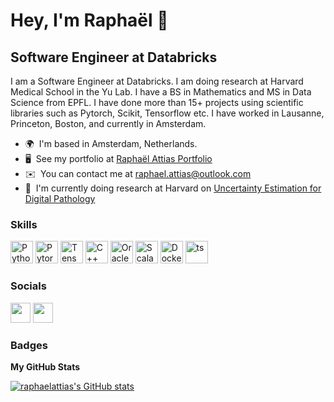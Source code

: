 Hey, I'm Raphaël 👋 
===============================

Software Engineer at Databricks
-----------------------------------------------------

I am a Software Engineer at Databricks. I am doing research at Harvard Medical School in the Yu Lab. I have a BS in Mathematics and MS in Data Science from EPFL. I have done more than 15+ projects using scientific libraries such as Pytorch, Scikit, Tensorflow etc. I have worked in Lausanne, Princeton, Boston, and currently in Amsterdam. 

* 🌍  I'm based in Amsterdam, Netherlands. 
* 🖥️  See my portfolio at [Raphaël Attias Portfolio](http://raphaelattias.com)
* ✉️  You can contact me at [raphael.attias@outlook.com](mailto:raphael.attias@outlook.com)
* 🚀  I'm currently doing research at Harvard on [Uncertainty Estimation for Digital Pathology](https://raphaelattias.com/posts/2023/03/harvard)

### Skills

<p align="left">
<a href="https://www.python.org/" target="_blank" rel="noreferrer"><img src="https://raw.githubusercontent.com/danielcranney/readme-generator/main/public/icons/skills/python-colored.svg" width="36" height="36" alt="Python" /></a>
   <a href="https://www.pytorch.org/" target="_blank" rel="noreferrer"><img src="https://upload.wikimedia.org/wikipedia/commons/thumb/1/10/PyTorch_logo_icon.svg/512px-PyTorch_logo_icon.svg.png" width="36" height="36" alt="Pytorch" /></a>
    <a href="https://www.tensorflow.org/" target="_blank" rel="noreferrer"><img src="https://seeklogo.com/images/T/tensorflow-logo-02FCED4F98-seeklogo.com.png" width="36" height="36" alt="Tensorflow" /></a>
<a href="https://docs.microsoft.com/en-us/cpp/?view=msvc-170" target="_blank" rel="noreferrer"><img src="https://raw.githubusercontent.com/danielcranney/readme-generator/main/public/icons/skills/cplusplus-colored.svg" width="36" height="36" alt="C++" /></a>
<a href="https://www.oracle.com/uk/index.html" target="_blank" rel="noreferrer"><img src="https://raw.githubusercontent.com/danielcranney/readme-generator/main/public/icons/skills/oracle-colored.svg" width="36" height="36" alt="Oracle" /></a>
<a href="https://www.scala-lang.org/" target="_blank" rel="noreferrer"><img src="https://cdn-icons-png.flaticon.com/512/919/919834.png" width="36" height="36" alt="Scala" /></a>
   <a href="https://docker.com" target="_blank" rel="noreferrer"><img src="https://www.pngfind.com/pngs/m/255-2553250_icon-docker-notext-color-docker-icon-png-transparent.png" width="36" height="36" alt="Docker" /></a>
<a><img src="https://upload.wikimedia.org/wikipedia/commons/thumb/4/4c/Typescript_logo_2020.svg/2048px-Typescript_logo_2020.svg.png" width="36" height="36" alt="ts" /></a>
</p>


### Socials

<p align="left"> <a href="https://www.github.com/raphaelattias" target="_blank" rel="noreferrer"><img src="https://raw.githubusercontent.com/danielcranney/readme-generator/main/public/icons/socials/github.svg" width="32" height="32" /></a> 
<a href="https://www.linkedin.com/in/raphael-attias" target="_blank" rel="noreferrer"><img src="https://raw.githubusercontent.com/danielcranney/readme-generator/main/public/icons/socials/linkedin.svg" width="32" height="32" /></a></p>

### Badges

<b>My GitHub Stats</b>

<a href="http://www.github.com/raphaelattias"><img src="https://github-readme-stats.vercel.app/api?username=raphaelattias&show_icons=true&hide=issues,&title_color=0891b2&text_color=ffffff&icon_color=0891b2&bg_color=1c1917&hide_border=true&show_icons=true" alt="raphaelattias's GitHub stats" /></a>
